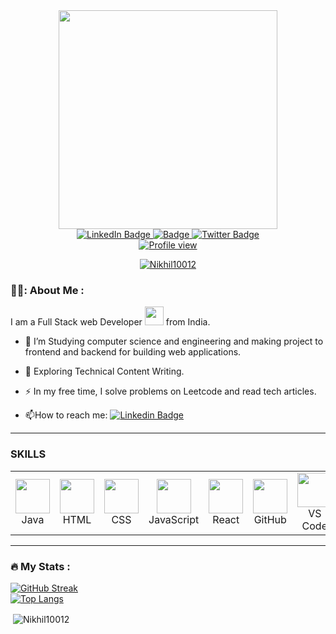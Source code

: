 <div id="header" align="center">
  <img src="https://cdn.dribbble.com/users/1162077/screenshots/3848914/programmer.gif" width="350"/>
</div>
<div id="badges" align="center">
  <a href="https://www.linkedin.com/in/nikhil-kumar-184a96224/">
    <img src="https://img.shields.io/badge/LinkedIn-blue?style=for-the-badge&logo=linkedin&logoColor=white" alt="LinkedIn Badge"/>
  </a>
  <a href="mailto:nikhil.saini1012002@gmail.com">
    <img src="https://img.shields.io/badge/Gmail-EA4335.svg?style=for-the-badge&logo=Gmail&logoColor=white" alt=" Badge"/>
  </a>
  <a href="https://twitter.com/Nikhilk10012">
    <img src="https://img.shields.io/badge/Twitter-blue?style=for-the-badge&logo=twitter&logoColor=white" alt="Twitter Badge"/>
  </a><br>
  <a href="https://komarev.com/ghpvc/?username=Nikhil10012">
    <img src="https://komarev.com/ghpvc/?username=Nikhil10012&style=flat-square&color=blue" alt=" Profile view"/>
  </a>
</div>

<p align="center"> <a href="https://github.com/ryo-ma/github-profile-trophy"><img src="https://github-profile-trophy.vercel.app/?username=Nikhil10012" alt="Nikhil10012" /></a> </p>

### 👨‍💻: About Me :
I am a Full Stack web Developer <img src="https://media.giphy.com/media/WUlplcMpOCEmTGBtBW/giphy.gif" width="30"> from India.
- :telescope: I’m Studying computer science and engineering and making project to frontend and backend for building web applications.

- :seedling: Exploring Technical Content Writing.

- :zap: In my free time, I solve problems on Leetcode and read tech articles.

- :mailbox:How to reach me: [![Linkedin Badge](https://img.shields.io/badge/-Linkedin-blue?style=flat&logo=Linkedin&logoColor=white)](https://www.linkedin.com/in/nikhil-kumar-184a96224/)
- ---

### SKILLS 
<table >
  <tr>
     <td align="center" width="90"><img src="https://skillicons.dev/icons?i=java" width="55" height="55" /><br>Java</td>
    <td align="center" width="90"><img src="https://skillicons.dev/icons?i=html" width="55" height="55" /><br>HTML</td>
    <td align="center" width="90"><img src="https://skillicons.dev/icons?i=css" width="55" height="55" /><br>CSS</td>
        <td align="center" width="90"><img src="https://skillicons.dev/icons?i=js" width="55" height="55" /><br>JavaScript</td>
         <td align="center" width="90"><img src="https://skillicons.dev/icons?i=react" width="55" height="55" /><br>React</td>
    <td align="center" width="90"><img src="https://skillicons.dev/icons?i=github" width="55" height="55" /><br>GitHub</td>
    <td align="center" width="90"><img src="https://skillicons.dev/icons?i=vscode" width="55" height="55" /><br>VS Code</td>
  </tr>
</table>

---

### :fire: My Stats :
[![GitHub Streak](http://github-readme-streak-stats.herokuapp.com?user=Nikhil10012&theme=dark&background=000000)](https://git.io/streak-stats)<br>
[![Top Langs](https://github-readme-stats.vercel.app/api/top-langs/?username=Nikhil10012&layout=compact&theme=vision-friendly-dark)](https://github.com/anuraghazra/github-readme-stats)
<p>&nbsp;<img align="center" src="https://github-readme-stats.vercel.app/api?username=Nikhil10012&show_icons=true&locale=en&theme=tokyonight" alt="Nikhil10012" /></p>

